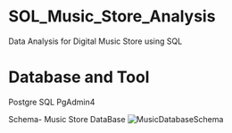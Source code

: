 # SOL_Music_Store_Analysis
Data Analysis for Digital Music Store using SQL
# Database and Tool
Postgre SQL
PgAdmin4

Schema- Music Store DataBase
![MusicDatabaseSchema](https://github.com/AkashKundu03/SOL_Music_Store_Analysis/assets/101595341/84bcd493-513b-4b5e-87f2-8da7ac37c26c)
